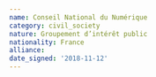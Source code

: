 ```yaml
---
name: Conseil National du Numérique
category: civil_society
nature: Groupement d’intérêt public
nationality: France
alliance: 
date_signed: '2018-11-12'
---
```

    